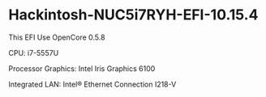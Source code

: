 # Hackintosh-NUC5i7RYH-EFI-10.15.4

This EFI Use OpenCore 0.5.8

CPU: i7-5557U

Processor Graphics: Intel Iris Graphics 6100

Integrated LAN: Intel® Ethernet Connection I218-V
